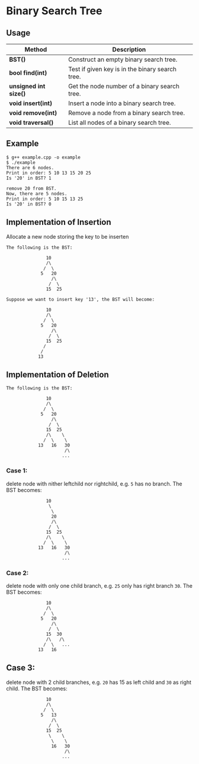 # Binary Search Tree

## Usage

|Method|Description|
|------|-----------|
|**BST()**|Construct an empty binary search tree.|
|**bool find(int)**|Test if given key is in the binary search tree.|
|**unsigned int size()**|Get the node number of a binary search tree.|
|**void insert(int)**|Insert a node into a binary search tree.|
|**void remove(int)**|Remove a node from a binary search tree.|
|**void traversal()**|List all nodes of a binary search tree.|

## Example

```
$ g++ example.cpp -o example
$ ./example
There are 6 nodes.
Print in order: 5 10 13 15 20 25
Is '20' in BST? 1

remove 20 from BST.
Now, there are 5 nodes.
Print in order: 5 10 15 13 25
Is '20' in BST? 0
```

## Implementation of Insertion

Allocate a new node storing the key to be inserten

```
The following is the BST:

               10
               /\
              /  \
             5   20
                 /\
                /  \
               15  25

Suppose we want to insert key '13', the BST will become:

               10
               /\
              /  \
             5   20
                 /\
                /  \
               15  25
              /
             /
            13          
```

## Implementation of Deletion

```
The following is the BST:

               10
               /\
              /  \
             5   20
                 /\
                /  \
               15  25
               /\    \
              /  \    \
            13   16   30
                      /\
                     ... 
```

### Case 1:

delete node with nither leftchild nor rightchild, e.g. `5` has no branch. The BST becomes:

```
               10
                \
                 \
                 20
                 /\
                /  \
               15  25
               /\    \
              /  \    \
            13   16   30
                      /\
                     ... 
```

### Case 2:

delete node with only one child branch, e.g. `25` only has right branch `30`. The BST becomes:

```
               10
               /\
              /  \
             5   20
                 /\
                /  \
               15  30
               /\   /\
              /  \   ... 
            13   16   
```

## Case 3:

delete node with 2 child branches, e.g. `20` has 15 as left child and `30` as right child. The BST becomes:

```
               10
               /\
              /  \
             5   13
                 /\
                /  \
               15  25
                \    \
                 \    \
                 16   30
                      /\
                     ... 
```